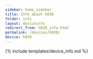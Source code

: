 ```yaml
---
sidebar: home_sidebar
title: Info about h830
folder: info
layout: deviceinfo
redirect_from: h830_info.html
permalink: /devices/h830/
device: h830
---
```

{% include templates/device_info.md %}
